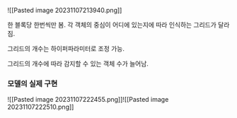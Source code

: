 ![[Pasted image 20231107213940.png]]

한 블록당 한번씩만 봄.
각 객체의 중심이 어디에 있는지에 따라 인식하는 그리드가 달라짐.

그리드의 개수는 하이퍼파라미터로 조정 가능.

그리드의 개수에 따라 감지할 수 있는 객체 수가 늘어남.

### 모델의 실제 구현
![[Pasted image 20231107222455.png]]![[Pasted image 20231107222510.png]]